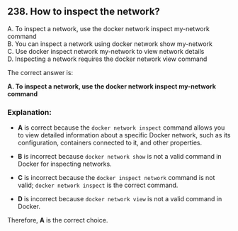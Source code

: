 ## 238. How to inspect the network?
A. To inspect a network, use the docker network inspect my-network command  
B. You can inspect a network using docker network show my-network  
C. Use docker inspect network my-network to view network details  
D. Inspecting a network requires the docker network view command  

The correct answer is:

**A. To inspect a network, use the docker network inspect my-network command**

### Explanation:
- **A** is correct because the `docker network inspect` command allows you to view detailed information about a specific Docker network, such as its configuration, containers connected to it, and other properties.
  
- **B** is incorrect because `docker network show` is not a valid command in Docker for inspecting networks.

- **C** is incorrect because the `docker inspect network` command is not valid; `docker network inspect` is the correct command.

- **D** is incorrect because `docker network view` is not a valid command in Docker.

Therefore, **A** is the correct choice.
